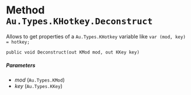 # Method `Au.Types.KHotkey.Deconstruct`

Allows to get properties of a `Au.Types.KHotkey` variable like `var (mod, key) = hotkey;`

```
public void Deconstruct(out KMod mod, out KKey key)
```

##### Parameters

- *mod*  (`Au.Types.KMod`)
- *key*  (`Au.Types.KKey`)